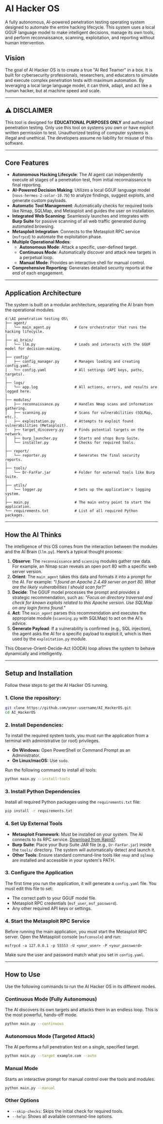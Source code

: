 
# AI Hacker OS

A fully autonomous, AI-powered penetration testing operating system designed to automate the entire hacking lifecycle. This system uses a local GGUF language model to make intelligent decisions, manage its own tools, and perform reconnaissance, scanning, exploitation, and reporting without human intervention.

## Vision

The goal of AI Hacker OS is to create a true "AI Red Teamer" in a box. It is built for cybersecurity professionals, researchers, and educators to simulate and execute complex penetration tests with maximum automation. By leveraging a local large language model, it can think, adapt, and act like a human hacker, but at machine speed and scale.

---

## ⚠️ DISCLAIMER

This tool is designed for **EDUCATIONAL PURPOSES ONLY** and authorized penetration testing. Only use this tool on systems you own or have explicit written permission to test. Unauthorized testing of computer systems is illegal and unethical. The developers assume no liability for misuse of this software.

---

## Core Features

-   **Autonomous Hacking Lifecycle**: The AI agent can independently execute all stages of a penetration test, from initial reconnaissance to final reporting.
-   **AI-Powered Decision Making**: Utilizes a local GGUF language model (`nous-hermes-2-solar-10.7b`) to analyze findings, suggest exploits, and generate custom payloads.
-   **Automatic Tool Management**: Automatically checks for required tools like Nmap, SQLMap, and Metasploit and guides the user on installation.
-   **Integrated Web Scanning**: Seamlessly launches and integrates with **Burp Suite** for passive scanning of all web traffic generated during automated browsing.
-   **Metasploit Integration**: Connects to the Metasploit RPC service (`msfrpcd`) to automate the exploitation phase.
-   **Multiple Operational Modes**:
    -   **Autonomous Mode**: Attack a specific, user-defined target.
    -   **Continuous Mode**: Automatically discover and attack new targets in a perpetual loop.
    -   **Manual Mode**: Provides an interactive shell for manual control.
-   **Comprehensive Reporting**: Generates detailed security reports at the end of each engagement.

---

## Application Architecture

The system is built on a modular architecture, separating the AI brain from the operational modules.

```
d:\AI penetration testing OS\
├── agent/
│   └── main_agent.py           # Core orchestrator that runs the hacking lifecycle.
│
├── ai_brain/
│   └── llm.py                  # Loads and interacts with the GGUF model for decision-making.
│
├── config/
│   ├── config_manager.py       # Manages loading and creating config.yaml.
│   └── config.yaml             # All settings (API keys, paths, targets).
│
├── logs/
│   └── app.log                 # All actions, errors, and results are logged here.
│
├── modules/
│   ├── reconnaissance.py       # Handles Nmap scans and information gathering.
│   ├── scanning.py             # Scans for vulnerabilities (SQLMap, etc.).
│   ├── exploitation.py         # Attempts to exploit found vulnerabilities (Metasploit).
│   ├── target_discovery.py     # Finds potential targets on the network.
│   ├── burp_launcher.py        # Starts and stops Burp Suite.
│   └── installer.py            # Checks for required tools.
│
├── report/
│   └── reporter.py             # Generates the final security reports.
│
├── tools/
│   └── Dr-FarFar.jar           # Folder for external tools like Burp Suite.
│
├── utils/
│   └── logger.py               # Sets up the application's logging system.
│
├── main.py                     # The main entry point to start the application.
└── requirements.txt            # List of all required Python packages.
```

---

## How the AI Thinks

The intelligence of this OS comes from the interaction between the modules and the AI Brain (`llm.py`). Here’s a typical thought process:

1.  **Observe**: The `reconnaissance` and `scanning` modules gather raw data. For example, an Nmap scan reveals an open port 80 with a specific web server version.
2.  **Orient**: The `main_agent` takes this data and formats it into a prompt for the AI. For example: *"I found an Apache 2.4.49 server on port 80. What are the likely vulnerabilities I should scan for?"*
3.  **Decide**: The GGUF model processes the prompt and provides a strategic recommendation, such as: *"Focus on directory traversal and check for known exploits related to this Apache version. Use SQLMap on any login forms found."*
4.  **Act**: The `main_agent` parses this recommendation and executes the appropriate module (`scanning.py` with SQLMap) to act on the AI's advice.
5.  **Generate Payload**: If a vulnerability is confirmed (e.g., SQL injection), the agent asks the AI for a specific payload to exploit it, which is then used by the `exploitation.py` module.

This Observe-Orient-Decide-Act (OODA) loop allows the system to behave dynamically and intelligently.

---

## Setup and Installation

Follow these steps to get the AI Hacker OS running.

### 1. Clone the repository:

```bash
git clone https://github.com/your-username/AI_HackerOS.git
cd AI_HackerOS
```

### 2. Install Dependencies:

To install the required system tools, you must run the application from a terminal with administrative (or root) privileges.

-   **On Windows:** Open PowerShell or Command Prompt as an Administrator.
-   **On Linux/macOS:** Use `sudo`.

Run the following command to install all tools:

```bash
python main.py --install-tools
```

### 3. Install Python Dependencies

Install all required Python packages using the `requirements.txt` file:

```bash
pip install -r requirements.txt
```

### 4. Set Up External Tools

-   **Metasploit Framework**: Must be installed on your system. The AI connects to its RPC service. [Download from Rapid7](https://www.rapid7.com/products/metasploit/download/).
-   **Burp Suite**: Place your Burp Suite JAR file (e.g., `Dr-FarFar.jar`) inside the `tools/` directory. The system will automatically detect and launch it.
-   **Other Tools**: Ensure standard command-line tools like `nmap` and `sqlmap` are installed and accessible in your system's PATH.

### 3. Configure the Application

The first time you run the application, it will generate a `config.yaml` file. You must edit this file to set:
-   The correct path to your GGUF model file.
-   Metasploit RPC credentials (`msf_user`, `msf_password`).
-   Any other required API keys or settings.

### 4. Start the Metasploit RPC Service

Before running the main application, you must start the Metasploit RPC server. Open the Metasploit console (`msfconsole`) and run:

```
msfrpcd -a 127.0.0.1 -p 55553 -U <your_user> -P <your_password>
```

Make sure the user and password match what you set in `config.yaml`.

---

## How to Use

Use the following commands to run the AI Hacker OS in its different modes.

### Continuous Mode (Fully Autonomous)

The AI discovers its own targets and attacks them in an endless loop. This is the most powerful, hands-off mode.

```bash
python main.py --continuous
```

### Autonomous Mode (Targeted Attack)

The AI performs a full penetration test on a single, specified target.

```bash
python main.py --target example.com --auto
```

### Manual Mode

Starts an interactive prompt for manual control over the tools and modules.

```bash
python main.py --manual
```

### Other Options

-   `--skip-checks`: Skips the initial check for required tools.
-   `--help`: Shows all available command-line options.
